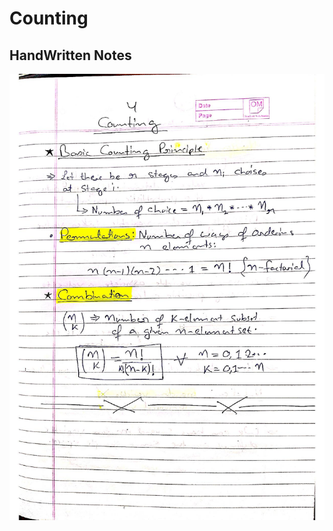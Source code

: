 # Counting

## HandWritten Notes
<p align="center">
<img src="./1.jpg" alt="Page 1" width="800"/>
<p\>
